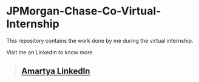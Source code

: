 # JPMorgan-Chase-Co-Virtual-Internship

This repository contains the work done by me during the virtual internship.

Visit me on LinkedIn to know more.

> ## [Amartya LinkedIn](https://www.linkedin.com/in/amartya04)
